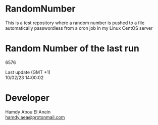 # RandomNumber    
This is a test repository where a random number is pushed to a file automatically passwordless from a cron job in my Linux CentOS server    
# Random Number of the last run   
6576
      
Last update (GMT +1)    
10/02/23 14:00:02
# Developer    
Hamdy Abou El Anein   
hamdy.aea@protonmail.com

